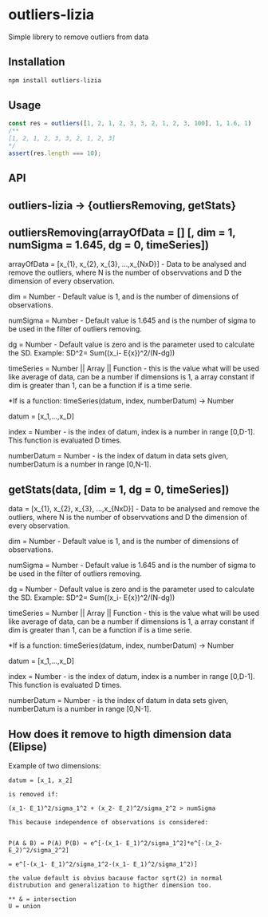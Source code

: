 # outliers-lizia
Simple librery to remove outliers from data

## Installation

```bash
npm install outliers-lizia
```

## Usage 

```js
const res = outliers([1, 2, 1, 2, 3, 3, 2, 1, 2, 3, 100], 1, 1.6, 1)
/**
[1, 2, 1, 2, 3, 3, 2, 1, 2, 3]
*/
assert(res.length === 10);
```

## API

## outliers-lizia -> {outliersRemoving, getStats}


## outliersRemoving(arrayOfData = [] [, dim = 1, numSigma = 1.645, dg = 0, timeSeries])

arrayOfData = [x_{1}, x_{2}, x_{3}, ...,x_{NxD}] - Data to be analysed and remove the outliers,
where N is the number of observvations and D the dimension of every observation.

dim = Number - Default value is 1, and is the number of dimensions of observations.

numSigma = Number - Default value is 1.645 and is the number of sigma to be used in the filter of outliers removing.

dg = Number - Default value is zero and is the parameter used to calculate the SD. Example:
SD^2= Sum((x_i- E{x})^2/(N-dg))

timeSeries = Number || Array || Function -  this is the value what will be used like average of data, can be a number if dimensions is 1, a array constant
if dim is greater than 1, can be a function if is a time serie.

*If is a function: timeSeries(datum, index, numberDatum) -> Number

datum = [x_1,...,x_D]

index = Number - is the index of datum, index is a number in range [0,D-1]. This function is evaluated D times.

numberDatum = Number - is the index of datum in data sets given, numberDatum is a number in range [0,N-1].

## getStats(data, [dim = 1, dg = 0, timeSeries])

data = [x_{1}, x_{2}, x_{3}, ...,x_{NxD}] - Data to be analysed and remove the outliers,
where N is the number of observvations and D the dimension of every observation.

dim = Number - Default value is 1, and is the number of dimensions of observations.

numSigma = Number - Default value is 1.645 and is the number of sigma to be used in the filter of outliers removing.

dg = Number - Default value is zero and is the parameter used to calculate the SD. Example:   SD^2= Sum((x_i- E{x})^2/(N-dg))

timeSeries = Number || Array || Function -  this is the value what will be used like average of data, can be a number if dimensions is 1, a array constant
if dim is greater than 1, can be a function if is a time serie.

*If is a function: timeSeries(datum, index, numberDatum) -> Number

datum = [x_1,...,x_D]

index = Number - is the index of datum, index is a number in range [0,D-1]. This function is evaluated D times.

numberDatum = Number - is the index of datum in data sets given, numberDatum is a number in range [0,N-1].


## How does it remove to higth dimension data (Elipse)

Example of two dimensions:

    datum = [x_1, x_2]

    is removed if:

    (x_1- E_1)^2/sigma_1^2 + (x_2- E_2)^2/sigma_2^2 > numSigma 

    This because independence of observations is considered:


    P(A & B) = P(A) P(B) ≈ e^[-(x_1- E_1)^2/sigma_1^2]*e^[-(x_2- E_2)^2/sigma_2^2] 
    
    = e^[-(x_1- E_1)^2/sigma_1^2-(x_1- E_1)^2/sigma_1^2)]

    the value default is obvius bacause factor sqrt(2) in normal distrubution and generalization to higther dimension too.
 
    ** & = intersection
    U = union
